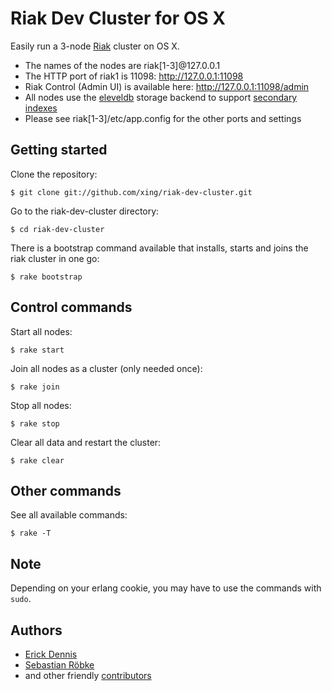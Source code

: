 # Riak Dev Cluster for OS X

Easily run a 3-node [Riak](http://wiki.basho.com/Riak.html) cluster on OS X.

* The names of the nodes are riak[1-3]@127.0.0.1
* The HTTP port of riak1 is 11098: <http://127.0.0.1:11098>
* Riak Control (Admin UI) is available here: <http://127.0.0.1:11098/admin>
* All nodes use the [eleveldb](http://wiki.basho.com/LevelDB.html) storage backend
  to support [secondary indexes](http://wiki.basho.com/Secondary-Indexes.html)
* Please see riak[1-3]/etc/app.config for the other ports and settings

## Getting started

Clone the repository:

    $ git clone git://github.com/xing/riak-dev-cluster.git

Go to the riak-dev-cluster directory:

    $ cd riak-dev-cluster

There is a bootstrap command available that installs, starts and joins the riak cluster in one go:

    $ rake bootstrap

## Control commands

Start all nodes:

    $ rake start

Join all nodes as a cluster (only needed once):

    $ rake join

Stop all nodes:

    $ rake stop

Clear all data and restart the cluster:

    $ rake clear

## Other commands

See all available commands:

    $ rake -T

## Note

Depending on your erlang cookie, you may have to use the commands with `sudo`.

## Authors

* [Erick Dennis](https://github.com/edennis)
* [Sebastian Röbke](https://github.com/boosty)
* and other friendly [contributors](https://github.com/xing/riak-dev-cluster/graphs/contributors)
